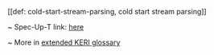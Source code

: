 [[def: cold-start-stream-parsing, cold start stream parsing]]

~ Spec-Up-T link: <a href='https://weboftrust.github.io/WOT-terms/docs/glossary/cold-start-stream-parsing'>here</a>

~ More in <a href="https://weboftrust.github.io/WOT-terms/docs/glossary/cold-start-stream-parsing">extended KERI glossary</a>
